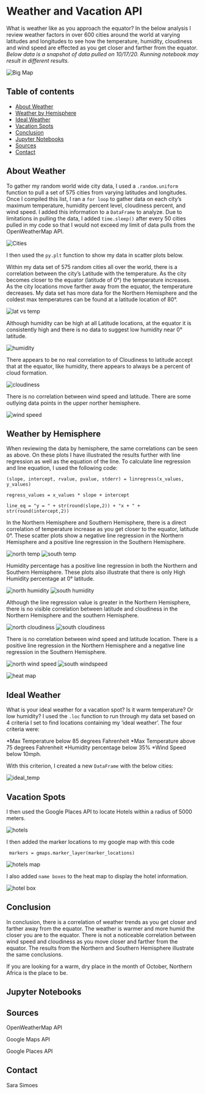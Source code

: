 # Weather and Vacation API
What is weather like as you approach the equator? In the below analysis I review weather factors in over 600 cities around the world at varying latitudes and longitudes to see how the temperature, humidity, cloudiness and wind speed are effected as you get closer and farther from the equator.  
  *Below data is a snapshot of data pulled on 10/17/20. Running notebook may result in different results.*

![Big Map](Images/equatorsign.png)

## Table of contents
* [About Weather](#about_weather)
* [Weather by Hemisphere](#weather_by_hemisphere)
* [Ideal Weather](#ideal_weather)
* [Vacation Spots](#vacataion_spots)
* [Conclusion](#conclusion)
* [Jupyter Notebooks](#jupyter_notebooks)
* [Sources](#sources)
* [Contact](#contact)


## About Weather
To gather my random world wide city data, I used a `.random.uniform` function to pull a set of 575 cities from varying latitudes and longitudes. Once I compiled this list, I ran a `for loop` to gather data on each city’s maximum temperature, humidity percent level, cloudiness percent, and wind speed. I added this information to a `DataFrame` to analyze. Due to limitations in pulling the data, I added `time.sleep()` after every 50 cities pulled in my code so that I would not exceed my limit of data pulls from the OpenWeatherMap API. 

![Cities](Images/cities_df.PNG)

I then used the `py.plt` function to show my data in scatter plots below. 

Within my data set of 575 random cities all over the world, there is a correlation between the city’s Latitude with the temperature. As the city becomes closer to the equator (latitude of 0°) the temperature increases. As the city locations move farther away from the equator, the temperature decreases. My data set has more data for the Northern Hemisphere and the coldest max temperatures can be found at a latitude location of 80°. 

![lat vs temp](Images/lat_temp.PNG)

Although humidity can be high at all Latitude locations, at the equator it is consistently high and there is no data to suggest low humidity near 0° latitude. 

![humidity](Images/lat_humidity.PNG)

There appears to be no real correlation to of Cloudiness to latitude accept that at the equator, like humidity, there appears to always be a percent of cloud formation.

![cloudiness](Images/lat_cloudiness.PNG)

There is no correlation between wind speed and latitude. There are some outlying data points in the upper norther hemisphere. 

![wind speed](Images/lat_wind.PNG)

## Weather by Hemisphere

When reviewing the data by hemisphere, the same correlations can be seen as above. On these plots I have illustrated the results further with line regression as well as the equation of the line. To calculate line regression and line equation, I used the following code: 

`(slope, intercept, rvalue, pvalue, stderr) = linregress(x_values, y_values)`

`regress_values = x_values * slope + intercept`

`line_eq = "y = " + str(round(slope,2)) + "x + " + str(round(intercept,2))`

In the Northern Hemisphere and Southern Hemisphere, there is a direct correlation of temperature increase as you get closer to the equator, latitude 0°. These scatter plots show a negative line regression in the Northern Hemisphere and a positive line regression in the Southern Hemisphere. 

![north temp](Images/north_temp_r.PNG)
![south temp](Images/south_temp_r.PNG)

Humidity percentage has a positive line regression in both the Northern and Southern Hemisphere. These plots also illustrate that there is only High Humidity percentage at 0° latitude.

![north humidity](Images/north_humidity_r.PNG)
![south humidity](Images/south_humidity_r.PNG)

Although the line regression value is greater in the Northern Hemisphere, there is no visible correlation between latitude and cloudiness in the Northern Hemisphere and the southern Hemisphere. 

![north cloudiness](Images/north_cloudiness_r.PNG)
![south cloudiness](Images/south_cloudiness_r.PNG)

There is no correlation between wind speed and latitude location. There is a positive line regression in the Northern Hemisphere and a negative line regression in the Southern Hemisphere. 

![north wind speed](Images/north_wind_r.PNG)
![south windspeed](Images/south_wind_r.PNG)

![heat map](Images/heat_map_snip.PNG)

## Ideal Weather

What is your ideal weather for a vacation spot? Is it warm temperature? Or low humidity? I used the `.loc` function to run through my data set based on 4 criteria I set to find locations containing my ‘ideal weather’. The four criteria were:

*Max Temperature below 85 degrees Fahrenheit 
*Max Temperature above 75 degrees Fahrenheit 
*Humidity percentage below 35%
*Wind Speed below 10mph. 

With this criterion, I created a new `DataFrame` with the below cities:

![ideal_temp](Images/ideal_temp.PNG)

## Vacation Spots

I then used the Google Places API to locate Hotels within a radius of 5000 meters. 

![hotels](Images/hotels.PNG)

I then added the marker locations to my google map with this code 

` markers = gmaps.marker_layer(marker_locations)`

![hotels map](Images/ideal_hotel.PNG)

I also added `name boxes` to the heat map to display the hotel information. 

![hotel box](Images/hotel_box.PNG)

## Conclusion

In conclusion, there is a correlation of weather trends as you get closer and farther away from the equator.  The weather is warmer and more humid the closer you are to the equator. There is not a noticeable correlation between wind speed and cloudiness as you move closer and farther from the equator. The results from the Northern and Southern Hemisphere illustrate the same conclusions. 

If you are looking for a warm, dry place in the month of October, Northern Africa is the place to be. 

## Jupyter Notebooks

## Sources
 OpenWeatherMap API
 
 Google Maps API 
 
 Google Places API
 
## Contact
Sara Simoes
